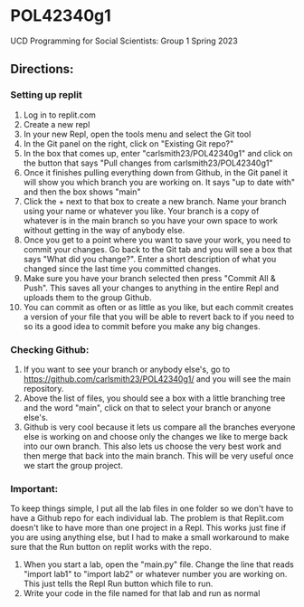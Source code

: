# POL42340g1
UCD Programming for Social Scientists: Group 1 Spring 2023

## Directions:
### Setting up replit
1. Log in to replit.com
1. Create a new repl
2. In your new Repl, open the tools menu and select the Git tool
3. In the Git panel on the right, click on "Existing Git repo?"
4. In the box that comes up, enter "carlsmith23/POL42340g1" and click on the button that says "Pull changes from carlsmith23/POL42340g1"
5. Once it finishes pulling everything down from Github, in the Git panel it will show you which branch you are working on. It says "up to date with" and then the box shows "main"
6. Click the + next to that box to create a new branch. Name your branch using your name or whatever you like. Your branch is a copy of whatever is in the main branch so you have your own space to work without getting in the way of anybody else.
7. Once you get to a point where you want to save your work, you need to commit your changes. Go back to the Git tab and you will see a box that says "What did you change?". Enter a short description of what you changed since the last time you committed changes. 
8. Make sure you have your branch selected then press "Commit All & Push".    This saves all your changes to anything in the entire Repl and uploads them to the group Github.
9. You can commit as often or as little as you like, but each commit creates a version of your file that you will be able to revert back to if you need to so its a good idea to commit before you make any big changes.


### Checking Github:
1. If you want to see your branch or anybody else's, go to https://github.com/carlsmith23/POL42340g1/ and you will see the main repository.
2. Above the list of files, you should see a box with a little branching tree and the word "main", click on that to select your branch or anyone else's. 
3. Github is very cool because it lets us compare all the branches everyone else is working on and choose only the changes we like to merge back into our own branch. This also lets us choose the very best work and then merge that back into the main branch. This will be very useful once we start the group project.

### Important:
To keep things simple, I put all the lab files in one folder so we don't have to have a Github repo for each individual lab. The problem is that Replit.com doesn't like to have more than one project in a Repl. This works just fine if you are using anything else, but I had to make a small workaround to make sure that the Run button on replit works with the repo.
 
1. When you start a lab, open the "main.py" file. Change the line that reads "import lab1" to "import lab2" or whatever number you are working on. This just tells the Repl Run button which file to run.
2. Write your code in the file named for that lab and run as normal
   
